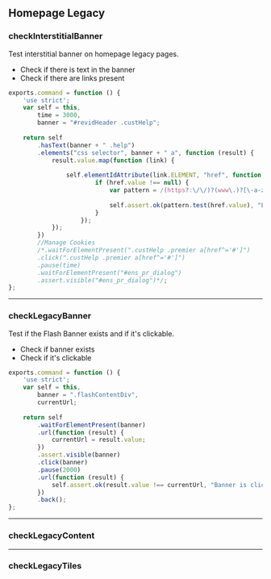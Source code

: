 ## Homepage Legacy

### checkInterstitialBanner
Test interstitial banner on homepage legacy pages.
- Check if there is text in the banner
- Check if there are links present

```javascript
exports.command = function () {
    'use strict';
    var self = this,
        time = 3000,
        banner = "#revidHeader .custHelp";
    
    return self
        .hasText(banner + " .help")
        .elements("css selector", banner + " a", function (result) {
            result.value.map(function (link) {
                
                self.elementIdAttribute(link.ELEMENT, "href", function (href) {
                        if (href.value !== null) {
                            var pattern = /(https?:\/\/)?(www\.)?[\-a-zA-Z0-9:%._\+~#=]{2,256}\.[a-z]{2,6}\b([\-a-zA-Z0-9:%_\+.~#?&\/\/=]*)/g;
                            
                            self.assert.ok(pattern.test(href.value), "Link has a valid URL");
                        }
                    });
            });
        })
        //Manage Cookies
        /*.waitForElementPresent(".custHelp .premier a[href^='#']")
        .click(".custHelp .premier a[href^='#']")
        .pause(time)
        .waitForElementPresent("#ens_pr_dialog")
        .assert.visible("#ens_pr_dialog")*/;
};
```

---

### checkLegacyBanner
Test if the Flash Banner exists and if it's clickable.
- Check if banner exists
- Check if it's clickable

```javascript
exports.command = function () {
    'use strict';
    var self = this,
        banner = ".flashContentDiv",
        currentUrl;
    
    return self
        .waitForElementPresent(banner)
        .url(function (result) {
            currentUrl = result.value;
        })
        .assert.visible(banner)
        .click(banner)
        .pause(2000)
        .url(function (result) {
            self.assert.ok(result.value !== currentUrl, "Banner is clickable");
        })
        .back();
};
```

---

### checkLegacyContent

---

### checkLegacyTiles
